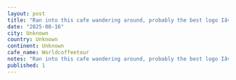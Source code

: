 ```yaml
---
layout: post
title: "Ran into this cafe wandering around, probably the best logo Iâve seen on the #worldcoffeetour #canipetthatdog"
date: "2025-08-16"
city: Unknown
country: Unknown
continent: Unknown
cafe_name: Worldcoffeetour
notes: "Ran into this cafe wandering around, probably the best logo Iâve seen on the #worldcoffeetour #canipetthatdog"
published: 1
---
```


